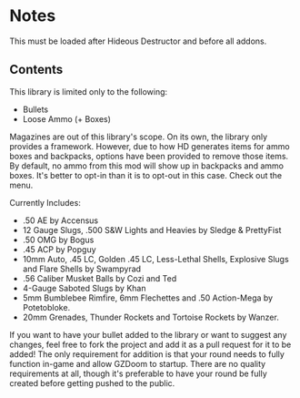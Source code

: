 # Notes

This must be loaded after Hideous Destructor and before all addons.

## Contents

This library is limited only to the following:

- Bullets
- Loose Ammo (+ Boxes)

Magazines are out of this library's scope. On its own, the library only provides a framework. However, due to how HD generates items for ammo boxes and backpacks, options have been provided to remove those items. By default, no ammo from this mod will show up in backpacks and ammo boxes. It's better to opt-in than it is to opt-out in this case. Check out the menu.

Currently Includes:

- .50 AE by Accensus
- 12 Gauge Slugs, .500 S&W Lights and Heavies by Sledge & PrettyFist
- .50 OMG by Bogus
- .45 ACP by Popguy
- 10mm Auto, .45 LC, Golden .45 LC, Less-Lethal Shells, Explosive Slugs and Flare Shells by Swampyrad
- .56 Caliber Musket Balls by Cozi and Ted
- 4-Gauge Saboted Slugs by Khan
- 5mm Bumblebee Rimfire, 6mm Flechettes and .50 Action-Mega by Potetobloke.
- 20mm Grenades, Thunder Rockets and Tortoise Rockets by Wanzer.

If you want to have your bullet added to the library or want to suggest any changes, feel free to fork the project and add it as a pull request for it to be added!
The only requirement for addition is that your round needs to fully function in-game and allow GZDoom to startup. There are no quality requirements at all, though it's preferable to have your round be fully created before getting pushed to the public.
